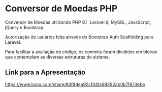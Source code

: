 # Conversor de Moedas PHP

Conversor de Moedas utilizando PHP 8.1, Laravel 9, MySQL, JavaScript, jQuery e Bootstrap.

Autorização de usuários feita através do Bootstrap Auth Scaffolding para Laravel.

Para facilitar a avaliação do código, os commits foram divididos em blocos que contemplam as diversas estruturas do sistema.

## Link para a Apresentação
https://www.loom.com/share/84f8dea92cf04fa99282ab0b7f873ebe

